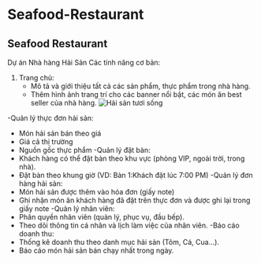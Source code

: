 # Seafood-Restaurant
## Seafood Restaurant
Dự án Nhà hàng Hải Sản
Các tính năng cơ bản:

1. Trang chủ:
   - Mô tả và giới thiệu tất cả các sản phẩm, thực phẩm trong nhà hàng.
   - Thêm hình ảnh trang trí cho các banner nổi bật, các món ăn best seller của nhà hàng.
     ![Hải sản tươi sống](https://www.google.com/imgres?q=%E1%BA%A3nh%20m%C3%B3n%20%C4%83n%20h%E1%BA%A3i%20s%E1%BA%A3n&imgurl=https%3A%2F%2Fstcd02265632633.cloud.edgevnpay.vn%2Fwebsite-vnpay-public%2Ffill%2F2023%2F9%2F0z4ws0ez4vw1694161390986.jpg&imgrefurl=https%3A%2F%2Fvnpay.vn%2Fnha-hang-hai-san-ngon-o-nha-trang-04w68zgrddtm&docid=crX88B-9FQuF8M&tbnid=g476ag-LzFK7PM&vet=12ahUKEwiL2eW5u_CKAxVzdPUHHYEBLkYQM3oECG0QAA..i&w=841&h=566&hcb=2&ved=2ahUKEwiL2eW5u_CKAxVzdPUHHYEBLkYQM3oECG0QAA)

-Quản lý thực đơn hải sản:
  +	Món hải sản bán theo giá
  +	Giá cả thị trường
  +	Nguồn gốc thực phẩm
-Quản lý đặt bàn:
  +	Khách hàng có thể đặt bàn theo khu vực (phòng VIP, ngoài trời, trong nhà).
  +	Đặt bàn theo khung giờ (VD: Bàn 1:Khách đặt lúc 7:00 PM)
-Quản lý đơn hàng hải sản:
  +	Món hải sản được thêm vào hóa đơn (giấy note)
  +	Ghi nhận món ăn khách hàng đã đặt trên thực đơn và được ghi lại trong giấy note
-Quản lý nhân viên:
  +	Phân quyền nhân viên (quản lý, phục vụ, đầu bếp).
  +	Theo dõi thông tin cá nhân và lịch làm việc của nhân viên.
-Báo cáo doanh thu:
  +	Thống kê doanh thu theo danh mục hải sản (Tôm, Cá, Cua...).
  +	Báo cáo món hải sản bán chạy nhất trong ngày.


